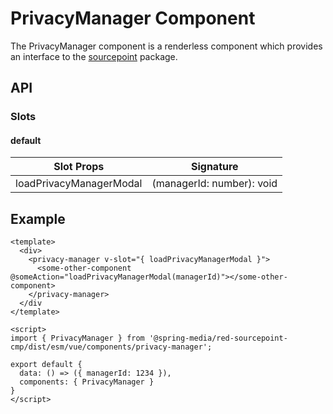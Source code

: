 # PrivacyManager Component

The PrivacyManager component is a renderless component which provides an interface to the [sourcepoint](../../../sourcepoint) package.

## API

### Slots

#### default

| Slot Props              | Signature                          | 
| ----------------------- |----------------------------------- |
| loadPrivacyManagerModal | (managerId: number): void          |

## Example

```vue
<template>
  <div>
    <privacy-manager v-slot="{ loadPrivacyManagerModal }">
      <some-other-component @someAction="loadPrivacyManagerModal(managerId)"></some-other-component>
    </privacy-manager>
  </div
</template>

<script>
import { PrivacyManager } from '@spring-media/red-sourcepoint-cmp/dist/esm/vue/components/privacy-manager';

export default {
  data: () => ({ managerId: 1234 }),
  components: { PrivacyManager }
}
</script>
```
